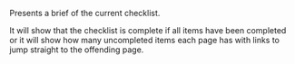 Presents a brief of the current checklist.

It will show that the checklist is complete if all items have been completed or it will show how many uncompleted items each page has with links to jump straight to the offending page.

